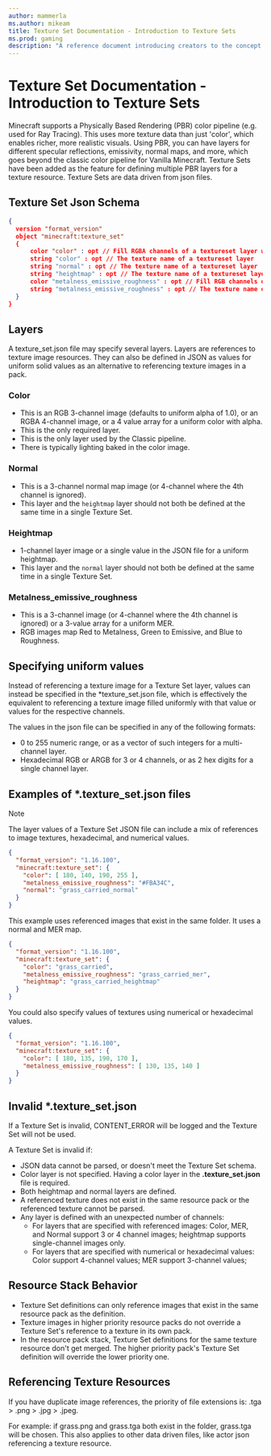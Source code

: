 ```yaml
---
author: mammerla
ms.author: mikeam
title: Texture Set Documentation - Introduction to Texture Sets
ms.prod: gaming
description: "A reference document introducing creators to the concept of texture sets"
---
```


# Texture Set Documentation - Introduction to Texture Sets

Minecraft supports a Physically Based Rendering (PBR) color pipeline (e.g. used for Ray Tracing). This uses more texture data than just 'color', which enables richer, more realistic visuals. Using PBR, you can have layers for different specular reflections, emissivity, normal maps, and more, which goes beyond the classic color pipeline for Vanilla Minecraft. Texture Sets have been added as the feature for defining multiple PBR layers for a texture resource. Texture Sets are data driven from json files.

## Texture Set Json Schema

```json
{
  version "format_version"
  object "minecraft:texture_set"
  {
      color "color" : opt // Fill RGBA channels of a textureset layer with the specified values in an array or hex string
      string "color" : opt // The texture name of a textureset layer
      string "normal" : opt // The texture name of a textureset layer
      string "heightmap" : opt // The texture name of a textureset layer
      color "metalness_emissive_roughness" : opt // Fill RGB channels of a textureset layer with the specified values in an array or hex string
      string "metalness_emissive_roughness" : opt // The texture name of a textureset layer
  }
}

```

## Layers

A texture_set.json file may specify several layers.
Layers are references to texture image resources. They can also be defined in JSON as values for uniform solid values as an alternative to referencing texture images in a pack.

### Color

- This is an RGB 3-channel image (defaults to uniform alpha of 1.0), or an RGBA 4-channel image, or a 4 value array for a uniform color with alpha.
- This is the only required layer.
- This is the only layer used by the Classic pipeline.
- There is typically lighting baked in the color image.

### Normal

- This is a 3-channel normal map image (or 4-channel where the 4th channel is ignored).
- This layer and the `heightmap` layer should not both be defined at the same time in a single Texture Set.

### Heightmap

- 1-channel layer image or a single value in the JSON file for a uniform heightmap.
- This layer and the `normal` layer should not both be defined at the same time in a single Texture Set.

### Metalness_emissive_roughness

- This is a 3-channel image (or 4-channel where the 4th channel is ignored) or a 3-value array for a uniform MER.
- RGB images map Red to Metalness, Green to Emissive, and Blue to Roughness.

## Specifying uniform values

Instead of referencing a texture image for a Texture Set layer, values can instead be specified in the *texture_set.json file, which is effectively the equivalent to referencing a texture image filled uniformly with that value or values for the respective channels.

The values in the json file can be specified in any of the following formats:

- 0 to 255 numeric range, or as a vector of such integers for a multi-channel layer.
- Hexadecimal RGB or ARGB for 3 or 4 channels, or as 2 hex digits for a single channel layer.

## Examples of *.texture_set.json files

> [!NOTE]
> The layer values of a Texture Set JSON file can include a mix of references to image textures, hexadecimal, and numerical values.

```json
{
  "format_version": "1.16.100",
  "minecraft:texture_set": {
    "color": [ 180, 140, 190, 255 ],
    "metalness_emissive_roughness": "#FBA34C",
    "normal": "grass_carried_normal"
  }
}
```

This example uses referenced images that exist in the same folder. It uses a normal and MER map.

```json
{
  "format_version": "1.16.100",
  "minecraft:texture_set": {
    "color": "grass_carried",
    "metalness_emissive_roughness": "grass_carried_mer",
    "heightmap": "grass_carried_heightmap"
  }
}
```

You could also specify values of textures using numerical or hexadecimal values.

```json
{
  "format_version": "1.16.100",
  "minecraft:texture_set": {
    "color": [ 180, 135, 190, 170 ],
    "metalness_emissive_roughness": [ 130, 135, 140 ]
  }
}
```

## Invalid *.texture_set.json

If a Texture Set is invalid, CONTENT_ERROR will be logged and the Texture Set will not be used.

A Texture Set is invalid if:

- JSON data cannot be parsed, or doesn't meet the Texture Set schema.
- Color layer is not specified. Having a color layer in the **.texture_set.json** file is required.
- Both heightmap and normal layers are defined.
- A referenced texture does not exist in the same resource pack or the referenced texture cannot be parsed.
- Any layer is defined with an unexpected number of channels:
  - For layers that are specified with referenced images: Color, MER, and Normal support 3 or 4 channel images; heightmap supports single-channel images only.
  - For layers that are specified with numerical or hexadecimal values: Color support 4-channel values; MER support 3-channel values;

## Resource Stack Behavior

- Texture Set definitions can only reference images that exist in the same resource pack as the definition.
- Texture images in higher priority resource packs do not override a Texture Set's reference to a texture in its own pack.
- In the resource pack stack, Texture Set definitions for the same texture resource don't get merged. The higher priority pack's Texture Set definition will override the lower priority one.

## Referencing Texture Resources

If you have duplicate image references, the priority of file extensions is: .tga > .png > .jpg > .jpeg.

For example: if grass.png and grass.tga both exist in the folder, grass.tga will be chosen. This also applies to other data driven files, like actor json referencing a texture resource.
